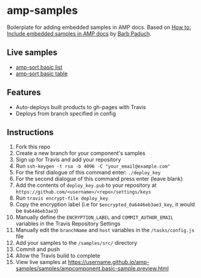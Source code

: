 # amp-samples

Boilerplate for adding embedded samples in AMP docs. Based on [How to: Include embedded samples in AMP docs](https://github.com/ampproject/docs/blob/master/contributing/adding-embedded-samples-in-docs.md) by [Barb Paduch](https://github.com/bpaduch).

## Live samples

- [amp-sort basic list](https://derekcecillewis.github.io/amp-samples/samples/ampsort.basic-list.preview.html)
- [amp-sort basic table](https://derekcecillewis.github.io/amp-samples/samples/ampsort.basic-table.preview.html)

## Features

- Auto-deploys built products to gh-pages with Travis
- Deploys from branch specified in config

## Instructions 

1. Fork this repo
1. Create a new branch for your component's samples
1. Sign up for Travis and add your repository
1. Run `ssh-keygen -t rsa -b 4096 -C "your_email@example.com"`
1. For the first dialogue of this command enter: `./deploy_key`
1. For the second dialogue of this command press enter (leave blank)
1. Add the contents of `deploy_key.pub` to your repository at `https://github.com/<username>/<repo>/settings/keys`
1. Run `travis encrypt-file deploy_key`
1. Copy the encryption label (i.e for `$encrypted_0a6446eb3ae3_key`, it would be `0a6446eb3ae3`)
1. Manually define the `ENCRYPTION_LABEL` and `COMMIT_AUTHOR_EMAIL` variables in the Travis Repository Settings
1. Manually edit the `branchName` and `host` variables in the `/tasks/config.js` file
1. Add your samples to the `/samples/src/` directory
1. Commit and push
1. Allow the Travis build to complete
1. View live samples at https://username.github.io/amp-samples/samples/ampcomponent.basic-sample.preview.html
